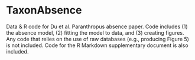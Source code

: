 # TaxonAbsence
 Data & R code for Du et al. Paranthropus absence paper.
 Code includes (1) the absence model, (2) fitting the model to data, and (3) creating figures.
 Any code that relies on the use of raw databases (e.g., producing Figure 5) is not included.
 Code for the R Markdown supplementary document is also included. 

